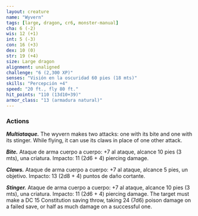 ```yaml
---
layout: creature
name: "Wyvern"
tags: [large, dragon, cr6, monster-manual]
cha: 6 (-2)
wis: 12 (+1)
int: 5 (-3)
con: 16 (+3)
dex: 10 (0)
str: 19 (+4)
size: Large dragon
alignment: unaligned
challenge: "6 (2,300 XP)"
senses: "Visión en la oscuridad 60 pies (18 mts)"
skills: "Percepción +4"
speed: "20 ft., fly 80 ft."
hit_points: "110 (13d10+39)"
armor_class: "13 (armadura natural)"
---
```


### Actions

***Multiataque.*** The wyvern makes two attacks: one with its bite and one with its stinger. While flying, it can use its claws in place of one other attack.

***Bite.*** Ataque de arma cuerpo a cuerpo: +7 al ataque, alcance 10 pies (3 mts), una criatura. Impacto: 11 (2d6 + 4) piercing damage.

***Claws.*** Ataque de arma cuerpo a cuerpo: +7 al ataque, alcance 5 pies, un objetivo. Impacto: 13 (2d8 + 4) puntos de daño cortante.

***Stinger.*** Ataque de arma cuerpo a cuerpo: +7 al ataque, alcance 10 pies (3 mts), una criatura. Impacto: 11 (2d6 + 4) piercing damage. The target must make a DC 15 Constitution saving throw, taking 24 (7d6) poison damage on a failed save, or half as much damage on a successful one.